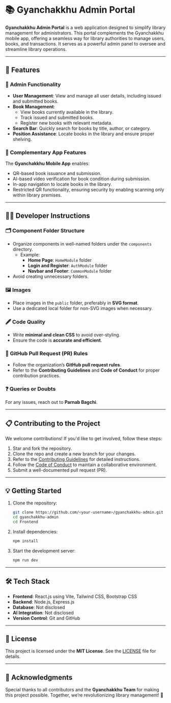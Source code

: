 # 📚 Gyanchakkhu Admin Portal

**Gyanchakkhu Admin Portal** is a web application designed to simplify library management for administrators. This portal complements the Gyanchakkhu mobile app, offering a seamless way for library authorities to manage users, books, and transactions. It serves as a powerful admin panel to oversee and streamline library operations.

---

## 🌟 Features

### 🎯 **Admin Functionality**
- **User Management**: View and manage all user details, including issued and submitted books.
- **Book Management**:
  - View books currently available in the library.
  - Track issued and submitted books.
  - Register new books with relevant metadata.
- **Search Bar**: Quickly search for books by title, author, or category.
- **Position Assistance**: Locate books in the library and ensure proper shelving.

### 📱 **Complementary App Features**
The **Gyanchakkhu Mobile App** enables:
- QR-based book issuance and submission.
- AI-based video verification for book condition during submission.
- In-app navigation to locate books in the library.
- Restricted QR functionality, ensuring security by enabling scanning only within library premises.

---

## 👨‍💻 Developer Instructions

### 🗂 **Component Folder Structure**
- Organize components in well-named folders under the `components` directory.
  - Example:
    - **Home Page**: `HomeModule` folder
    - **Login and Register**: `AuthModule` folder
    - **Navbar and Footer**: `CommonModule` folder
- Avoid creating unnecessary folders.

### 🖼 **Images**
- Place images in the `public` folder, preferably in **SVG format**.
- Use a dedicated local folder for non-SVG images when necessary.

### 🖋 **Code Quality**
- Write **minimal and clean CSS** to avoid over-styling.
- Ensure the code is **accurate and efficient**.

### 🔗 **GitHub Pull Request (PR) Rules**
- Follow the organization’s **GitHub pull request rules**.
- Refer to the **Contributing Guidelines** and **Code of Conduct** for proper contribution practices.

### ❓ **Queries or Doubts**
For any issues, reach out to **Parnab Bagchi**.

---

## 📋 Contributing to the Project

We welcome contributions! If you'd like to get involved, follow these steps:
1. Star and fork the repository.
2. Clone the repo and create a new branch for your changes.
3. Refer to the [Contributing Guidelines](./CONTRIBUTING.md) for detailed instructions.
4. Follow the [Code of Conduct](./CODE_OF_CONDUCT.md) to maintain a collaborative environment.
5. Submit a well-documented pull request (PR).

---

## 💡 Getting Started

1. Clone the repository:
   ```bash
   git clone https://github.com/<your-username>/gyanchakkhu-admin.git
   cd gyanchakkhu-admin
   cd Frontend
   ```
2. Install dependencies:
   ```bash
   npm install
   ```
3. Start the development server:
   ```bash
   npm run dev
   ```

---

## 🛠 Tech Stack

- **Frontend**: React.js using Vite, Tailwind CSS, Bootstrap CSS
- **Backend**: Node.js, Express.js
- **Database**: Not disclosed
- **AI Integration**: Not disclosed
- **Version Control**: Git and GitHub

---

## 📄 License
This project is licensed under the **MIT License**. See the [LICENSE](./LICENSE) file for details.

---

## 🙌 Acknowledgments
Special thanks to all contributors and the **Gyanchakkhu Team** for making this project possible. Together, we’re revolutionizing library management! 🚀
